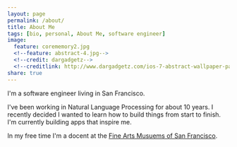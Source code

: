 ```yaml
---
layout: page
permalink: /about/
title: About Me
tags: [bio, personal, About Me, software engineer]
image:
  feature: corememory2.jpg
  <!--feature: abstract-4.jpg-->
  <!--credit: dargadgetz-->
  <!--creditlink: http://www.dargadgetz.com/ios-7-abstract-wallpaper-pack-for-iphone-5-and-ipod-touch-retina/-->
share: true
---
```


I'm a software engineer living in San Francisco.

I've been working in Natural Language Processing for about 10 years.  I recently decided I wanted to learn how to build things from start to finish.  I'm currently building apps that inspire me. 

In my free time I'm a docent at the [Fine Arts Musuems of San Francisco](http://famsf.org).

